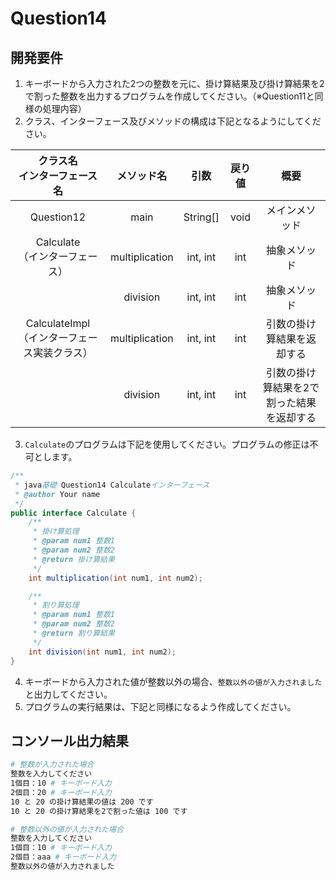 # Question14

## 開発要件
1. キーボードから入力された2つの整数を元に、掛け算結果及び掛け算結果を2で割った整数を出力するプログラムを作成してください。（※Question11と同様の処理内容）
2. クラス、インターフェース及びメソッドの構成は下記となるようにしてください。

|クラス名<br>インターフェース名|メソッド名|引数|戻り値|概要|
|:---:|:---:|:---:|:---:|:---:|
|Question12|main|String[]|void|メインメソッド|
|Calculate<br>（インターフェース）|multiplication|int, int|int|抽象メソッド|
||division|int, int|int|抽象メソッド|
|CalculateImpl<br>（インターフェース実装クラス）|multiplication|int, int|int|引数の掛け算結果を返却する|
||division|int, int|int|引数の掛け算結果を2で割った結果を返却する|
3. ```Calculate```のプログラムは下記を使用してください。プログラムの修正は不可とします。
```java
/**
 * java基礎 Question14 Calculateインターフェース
 * @author Your name
 */
public interface Calculate {
	/**
	 * 掛け算処理
	 * @param num1 整数1
	 * @param num2 整数2
	 * @return 掛け算結果
	 */
	int multiplication(int num1, int num2);

	/**
	 * 割り算処理
	 * @param num1 整数1
	 * @param num2 整数2
	 * @return 割り算結果
	 */
	int division(int num1, int num2);
}
```
4. キーボードから入力された値が整数以外の場合、```整数以外の値が入力されました```と出力してください。
5. プログラムの実行結果は、下記と同様になるよう作成してください。

## コンソール出力結果
```bash
# 整数が入力された場合
整数を入力してください
1個目：10 # キーボード入力
2個目：20 # キーボード入力
10 と 20 の掛け算結果の値は 200 です
10 と 20 の掛け算結果を2で割った値は 100 です

# 整数以外の値が入力された場合
整数を入力してください
1個目：10 # キーボード入力
2個目：aaa # キーボード入力
整数以外の値が入力されました
```
